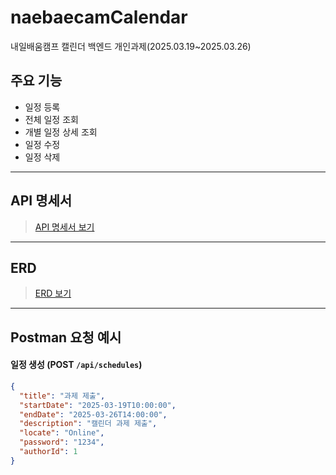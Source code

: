 # naebaecamCalendar
내일배움캠프 캘린더 백엔드 개인과제(2025.03.19~2025.03.26)

##  주요 기능

- 일정 등록
- 전체 일정 조회
- 개별 일정 상세 조회
- 일정 수정
- 일정 삭제

---

## API 명세서

>  [API 명세서 보기](docs/api.png)

---

## ERD

>  [ERD 보기](docs/ERD.png)

---

##  Postman 요청 예시

#### 일정 생성 (POST `/api/schedules`)
```json
{
  "title": "과제 제출",
  "startDate": "2025-03-19T10:00:00",
  "endDate": "2025-03-26T14:00:00",
  "description": "캘린더 과제 제출",
  "locate": "Online",
  "password": "1234",
  "authorId": 1
}

